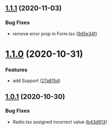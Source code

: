 ## [1.1.1](https://github.com/JT501/formik-semantic-ui-react/compare/v1.1.0...v1.1.1) (2020-11-03)


### Bug Fixes

* remove error prop in Form.tsx ([9d5e34f](https://github.com/JT501/formik-semantic-ui-react/commit/9d5e34f8572afb35baef4137a7b1ba6f23482fbf))

# [1.1.0](https://github.com/JT501/formik-semantic-ui-react/compare/v1.0.1...v1.1.0) (2020-10-31)


### Features

* add <FastField> Support ([27a815d](https://github.com/JT501/formik-semantic-ui-react/commit/27a815dc76e444e3488719206b5fadc973c41855))

## [1.0.1](https://github.com/JT501/formik-semantic-ui-react/compare/v1.0.0...v1.0.1) (2020-10-30)


### Bug Fixes

* Radio.tsx assigned incorrect value ([b43d913](https://github.com/JT501/formik-semantic-ui-react/commit/b43d91365dda10dbc784674c847fa61ec9479e21))
